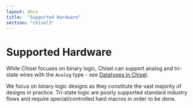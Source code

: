 ```yaml
---
layout: docs
title:  "Supported Hardware"
section: "chisel3"
---
```


# Supported Hardware

While Chisel focuses on binary logic, Chisel can support analog and tri-state wires with the `Analog` type - see [Datatypes in Chisel](data-types).

We focus on binary logic designs as they constitute the vast majority of designs in practice. Tri-state logic are poorly supported standard industry flows and require special/controlled hard macros in order to be done.
